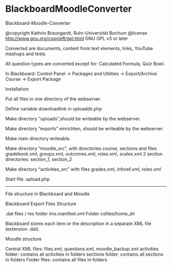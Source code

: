 # BlackboardMoodleConverter
Blackboard-Moodle-Converter

@copyright  Kathrin Braungardt, Ruhr-Universität Bochum
@license    http://www.gnu.org/copyleft/gpl.html GNU GPL v3 or later


Converted are documents, content from text elements, links, YouTube mashups and tests.

All question types are converted except for: Calculated Formula, Quiz Bowl.

In Blackboard:
Control Panel -> Packages and Utilities -> Export/Archive Course -> Export Package



Installation:

Put all files in one directory of the webserver. 

Define variable downloadlink in uploaddir.php

Make directory “uploads”,should be writeable by the webserver.

Make directory “exports” einrichten, should be writeable by the webserver.

Make main directory writeable.

Make directory “moodle_src”, with directories course, sections 
and files gradebook.xml, groups.xml, outcomes.xml, roles.xml, scales.xml
2 section directories: section_1, section_2

Make directory “activities_src” with files grades.xml, inforef.xml, roles.xml


Start file: upload.php

*************************************
File structure in Blackboard and Moodle

Blackboard Export Files Structure

.dat files / res folder
ims.manifest.xml
Folder csfiles/home_dir

Blackboard stores each item or the description in a separate XML file (extension .dat).

Moodle structure

Central XML files: files.xml, questions.xml, moodle_backup.xml
activities folder: contains all activities in folders
sections folder: contains all sections in folders
Folder files: contains all files in folders

